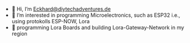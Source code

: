 - 👋 Hi, I’m Eckhard@diytechadventures.de
- 👀 I’m interested in programming Microelectronics, such as ESP32 i.e., using protokolls ESP-NOW, Lora
- 🌱 programming Lora Boards and building Lora-Gateway-Network in my region

<!---
diytechadventures/diytechadventures is a ✨ special ✨ repository because its `README.md` (this file) appears on your GitHub profile.
You can click the Preview link to take a look at your changes.
--->
